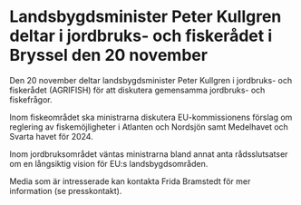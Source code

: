 # Landsbygdsminister Peter Kullgren deltar i jordbruks- och fiskerådet i Bryssel den 20 november

Den 20 november deltar landsbygdsminister Peter Kullgren i jordbruks- och fiskerådet (AGRIFISH) för att diskutera gemensamma jordbruks- och fiskefrågor.

Inom fiskeområdet ska ministrarna diskutera EU-kommissionens förslag om reglering av fiskemöjligheter i Atlanten och Nordsjön samt Medelhavet och Svarta havet för 2024.

Inom jordbruksområdet väntas ministrarna bland annat anta rådsslutsatser om en långsiktig vision för EU:s landsbygdsområden.

Media som är intresserade kan kontakta Frida Bramstedt för mer information (se presskontakt).
